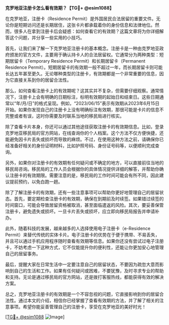 **克罗地亚注册卡怎么看有效期？【TG💪+ @esim1088】**

在克罗地亚，注册卡（Residence Permit）是外国居民合法居留的重要文件。无论你是短期访问还是长期居住，这张卡片都承载着你的身份信息和法律地位。然而，很多人在拿到注册卡后会疑惑：如何查看它的有效期？这篇文章将为你详细解答这个问题，并分享一些实用的小技巧。

首先，让我们来了解一下克罗地亚注册卡的基本概念。注册卡是一种由克罗地亚政府颁发的官方文件，主要用于确认持卡人的合法居留权。它通常分为两种类型：短期居留卡（Temporary Residence Permit）和长期居留卡（Permanent Residence Permit）。短期居留卡的有效期一般不超过一年，而长期居留卡则可能长达五年甚至更久。无论哪种类型的注册卡，有效期都是一个非常重要的信息，因为它直接关系到你的居留合法性。

那么，如何查看注册卡上的有效期呢？这其实并不复杂，但需要仔细观察。通常情况下，注册卡上会有明确的日期标注，标明有效期的起始日和结束日。这些日期通常以“年/月/日”的格式呈现。例如，“2023/06/15”表示有效期从2023年6月15日开始。如果你发现自己的注册卡上没有明确标注有效期，那很可能是卡片的信息不完整或者有误，这时你需要及时联系当地的移民局进行核实。

除了查看卡片本身，你还可以通过其他途径获取注册卡的有效期信息。比如，登录克罗地亚移民局的官方网站，在线查询你的个人档案。这个方法不仅方便快捷，还能避免因卡片丢失或损坏而导致的麻烦。不过，在使用这种方法之前，请确保你已经准备好相关的身份证明材料，比如护照号码、身份证号码等，以便顺利完成查询。

另外，如果你对注册卡的有效期有任何疑问或不确定的地方，可以直接前往当地的移民局咨询。移民局的工作人员会根据你的具体情况提供详细的解答，并帮助你确认注册卡的有效期限。需要注意的是，移民局的工作时间可能会有所不同，因此建议提前预约，以免白跑一趟。

除了了解注册卡的有效期，还有一些注意事项可以帮助你更好地管理自己的居留状态。首先，要定期检查注册卡的有效期，确保在到期前及时续签。如果错过续签的时间窗口，可能会导致居留资格被取消，甚至面临遣返的风险。其次，要妥善保管注册卡，避免遗失或损坏。一旦卡片丢失或损坏，应立即向移民局报告并申请补办。

此外，随着科技的发展，越来越多的人选择使用电子注册卡（e-Residence Permit）来替代传统的实体卡片。电子注册卡的优势在于便于携带、不易丢失，并且可以通过手机应用程序随时查看有效期等信息。如果你还没有尝试过电子注册卡，不妨考虑一下这种方式，它不仅能提升你的便利性，还能让你更加安心地管理自己的居留事务。

最后，提醒大家在日常生活中一定要注意自己的居留状态，不要因为疏忽大意而影响到自己的生活和工作。如果有任何疑问或困难，不要犹豫，及时寻求专业的帮助和支持。无论是通过移民局的官方网站，还是拨打客服热线，都能获得有效的解决方案。

总之，克罗地亚注册卡的有效期是一个不容忽视的问题，它直接影响到你的居留合法性。通过本文的介绍，相信你已经掌握了查看有效期的方法，并了解了相关的注意事项。希望你能妥善管理自己的注册卡，享受在克罗地亚的美好时光！

[[TG💪+ @esim1088](https://t.me/s/esim1088) ![Image](https://i.postimg.cc/4NQfJmqS/Snipaste-2025-05-13-00-14-12.png)]